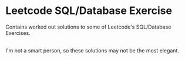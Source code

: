 # Leetcode SQL/Database Exercise
Contains worked out solutions to some of Leetcode's SQL/Database Exercises.

<br/> I'm not a smart person, so these solutions may not be the most elegant. 
